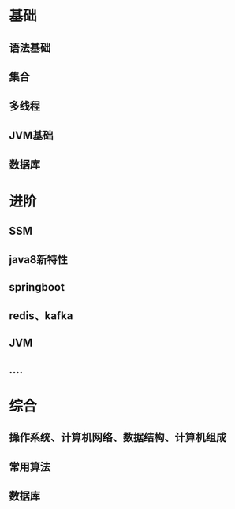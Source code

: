 # 基础
  ## 语法基础
  ## 集合
  ## 多线程
  ## JVM基础
  ## 数据库
# 进阶
  ## SSM
  ## java8新特性
  ## springboot
  ## redis、kafka
  ## JVM
  ## ....
# 综合
  ## 操作系统、计算机网络、数据结构、计算机组成
  ## 常用算法
  ## 数据库
  ## 
